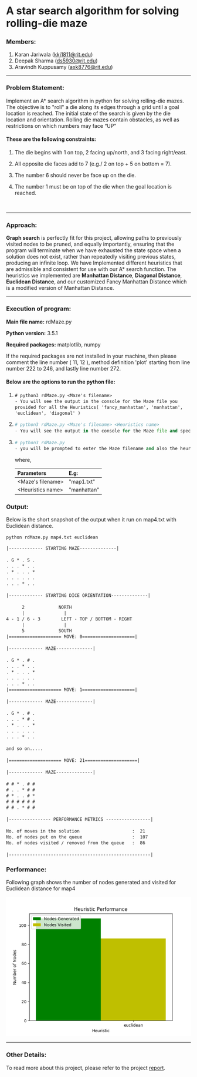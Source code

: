 # A star search algorithm for solving rolling-die maze

### Members:

1. Karan Jariwala (kkj1811@rit.edu)
2. Deepak Sharma (ds5930@rit.edu)
3. Aravindh Kuppusamy (axk8776@rit.edu)

------

### Problem Statement:

Implement an A* search algorithm in python for solving rolling-die mazes. The objective is to "roll" a die along its edges through a grid until a goal location is reached. The initial state of the search is given by the die location and orientation. Rolling die mazes contain obstacles, as well as restrictions on which numbers may face “UP”

#### These are the following constraints:

1. The die begins with 1 on top, 2 facing up/north, and 3 facing right/east.

2. All opposite die faces add to 7 (e.g./ 2 on top + 5 on bottom = 7).

3. The number 6 should never be face up on the die.

4. The number 1 must be on top of the die when the goal location is reached.

   ​

------

### Approach:

**Graph search** is perfectly fit for this project, allowing paths to previously visited nodes to be pruned, and equally importantly, ensuring that the program will terminate when we have exhausted the state space when a solution does not exist, rather than repeatedly visiting previous states, producing an infinite loop. We have Implemented different heuristics that are admissible and consistent for use with our A* search function. The heuristics we implemented are **Manhattan Distance**, **Diagonal Distance**, **Euclidean Distance**, and our customized Fancy Manhattan Distance which is a modified version of Manhattan Distance.

------

### Execution of program:

**Main file name:** rdMaze.py

**Python version:** 3.5.1

**Required packages:** matplotlib, numpy

If the required packages are not installed in your machine, then please comment the line number ( 11, 12 ), method definition 'plot' starting from line number 222 to 246, and lastly line number 272.

#### Below are the options to run the python file:

1. ```shell
   # python3 rdMaze.py <Maze's filename>
   - You will see the output in the console for the Maze file you provided for all the Heuristics( 'fancy_manhattan', 'manhattan', 'euclidean', 'diagonal' )
   ```

2. ```python
   # python3 rdMaze.py <Maze's filename> <Heuristics name>
   - You will see the output in the console for the Maze file and specific Heuristics you provided.
   ```

3. ```python
   # python3 rdMaze.py
   - you will be prompted to enter the Maze filename and also the heuristics you want to use in A* search. And you will see the output in the console for the Maze file and specific Heuristics you provided.
   ```

   where,

   | Parameters          | E.g:        |
   | ------------------- | ----------- |
   | <Maze's filename>   | "map1.txt"  |
   | \<Heuristics name\> | "manhattan" |



### Output:

Below is the short snapshot of the output when it run on map4.txt with Euclidean distance.

```shell
python rdMaze.py map4.txt euclidean
```

```shell
|------------- STARTING MAZE--------------|

. G * . S . 
. . . * . . 
. * . . . * 
. . . . . . 
. . . * . . 

|------------- STARTING DICE ORIENTATION--------------|

	  2			    NORTH
	  |	 	 	      |
4 - 1 / 6 - 3		 LEFT - TOP / BOTTOM - RIGHT
	  |	 	 	      |
	  5			    SOUTH
|==================== MOVE: 0====================|

|------------- MAZE--------------|

. G * . # . 
. . . * . . 
. * . . . * 
. . . . . . 
. . . * . . 
|==================== MOVE: 1====================|

|------------- MAZE--------------|

. G * . # . 
. . . * # . 
. * . . . * 
. . . . . . 
. . . * . . 

and so on.....

|==================== MOVE: 21====================|

|------------- MAZE--------------|

# # * . # # 
# . . * # # 
# * . . # * 
# # # # # # 
# # . * # # 

|---------------- PERFORMANCE METRICS -----------------|

No. of moves in the solution                    :  21
No. of nodes put on the queue                   :  107
No. of nodes visited / removed from the queue   :  86

|------------------------------------------------------|
```

### Performance:

Following graph shows the number of nodes generated and visited for Euclidean distance for map4

![](https://github.com/karan6181/AStarSearchAlgorithm/blob/master/Output_Map4/Euclidean.png)

------

### Other Details:

To read more about this project, please refer to the project [report](https://github.com/karan6181/AStarSearchAlgorithm/blob/master/Report/project01_axk8776_ds5930_kkj1811.pdf).
